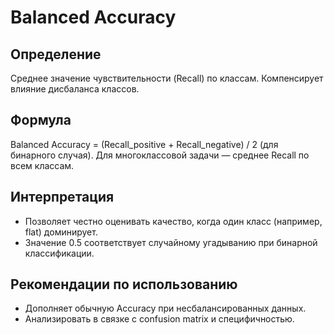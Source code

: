 # Balanced Accuracy

## Определение
Среднее значение чувствительности (Recall) по классам. Компенсирует влияние дисбаланса классов.

## Формула
Balanced Accuracy = (Recall_positive + Recall_negative) / 2 (для бинарного случая). Для многоклассовой задачи — среднее Recall по всем классам.

## Интерпретация
- Позволяет честно оценивать качество, когда один класс (например, flat) доминирует.
- Значение 0.5 соответствует случайному угадыванию при бинарной классификации.

## Рекомендации по использованию
- Дополняет обычную Accuracy при несбалансированных данных.
- Анализировать в связке с confusion matrix и специфичностью.
